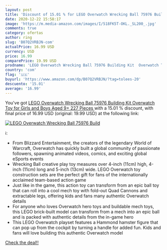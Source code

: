 ```yaml
---
layout: post
title: 'Discount of 15.01 % for LEGO Overwatch Wrecking Ball 75976 Build'
date: 2020-12-22 15:58:17
image: 'https://m.media-amazon.com/images/I/518FK5T-OKL._SL200_.jpg'
comments: true
category: ofertas
author: ring
slug: 'B07Q2VRBJN-com'
actualPrice: 16.99 USD
currency: USD
price: 16.99
comparePrice: 19.99 USD
prodname: 'LEGO Overwatch Wrecking Ball 75976 Building Kit  Overwatch Toy for Girls and Boys Aged 9+  227 Pieces '
country: 'com'
flag: '🇺🇸'
buyurl: 'https://www.amazon.com/dp/B07Q2VRBJN/?tag=tolees-20'
descuento: '15.01'
average: '16.99'
---
```


You've got [LEGO Overwatch Wrecking Ball 75976 Building Kit  Overwatch Toy for Girls and Boys Aged 9+  227 Pieces ](https://www.amazon.com/dp/B07Q2VRBJN/?tag=tolees-20) with a  15.01 % discount, with final price of 16.99 USD (original: 19.99 USD) at the following link:

[![LEGO Overwatch Wrecking Ball 75976 Build](https://m.media-amazon.com/images/I/518FK5T-OKL._SL200_.jpg)](https://www.amazon.com/dp/B07Q2VRBJN/?tag=tolees-20)

ℹ️:

- From Blizzard Entertainment, the creators of the legendary World of Warcraft, Overwatch has quickly built a global community of passionate followers, spawning animated videos, comics, and exciting global eSports events
- Wrecking Ball creative play toy measures over 4-inch (11cm) high, 4-inch (11cm) long and 5-inch (13cm) wide. LEGO Overwatch toy construction sets are the perfect gift for fans of the internationally acclaimed team-based action game
- Just like in the game, this action toy can transform from an epic ball toy that can roll into a cool mech toy with fold-out Quad Cannons and extractable legs, offering kids and fans many authentic Overwatch details
- For anyone who loves Overwatch hero toys and buildable mech toys, this LEGO brick-built model can transform from a mech into an epic ball and is packed with authentic details from the in-game hero
- This LEGO Overwatch playset features a Hammond hamster figure that can pop up from the cockpit by turning a handle for added fun. Kids and fans will love building this authentic Overwatch model

[Check the deal!!](https://www.amazon.com/dp/B07Q2VRBJN/?tag=tolees-20)
